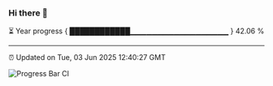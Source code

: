 ### Hi there 👋

⏳ Year progress { ████████████▁▁▁▁▁▁▁▁▁▁▁▁▁▁▁▁▁▁ } 42.06 %

---

⏰ Updated on Tue, 03 Jun 2025 12:40:27 GMT

![Progress Bar CI](https://github.com/liununu/liununu/workflows/Progress%20Bar%20CI/badge.svg)
